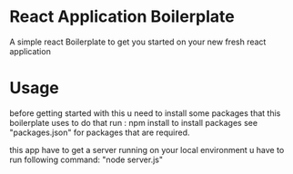 # React Application Boilerplate
A simple react Boilerplate to get you started on your new fresh react application

# Usage
before getting started with this u need to install some packages that this boilerplate uses
to do that run : 	npm install 	to install packages see "packages.json" for packages that are required.

this app have to get a server running on your local environment
u have to run following command: 	"node server.js"

